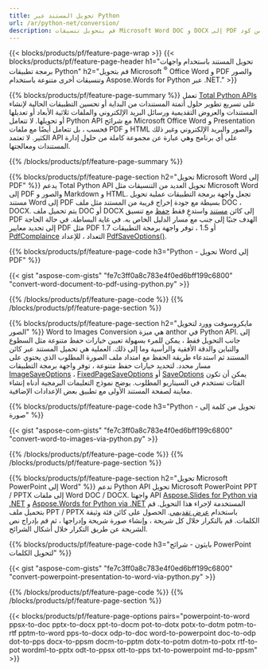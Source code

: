 ```yaml
---
title: تحويل المستند عبر Python 
url: /ar/python-net/conversion/
description: قم بتحويل تنسيقات Microsoft Word DOC و DOCX إلى PDF والصور والمزيد بالإضافة إلى شرائح العرض التقديمي ورسائل البريد الإلكتروني والصور ثلاثية الأبعاد فقط بضعة أسطر من كود Python.
---
```


{{< blocks/products/pf/feature-page-wrap >}}
{{< blocks/products/pf/feature-page-header h1="تحويل المستند باستخدام واجهات برمجة تطبيقات Python" h2="قم بتحويل Microsoft <sup>&reg;</sup> Office Word و PDF والصور وتنسيقات أخرى متنوعة باستخدام Aspose.Words for Python عبر .NET." >}}

{{% blocks/products/pf/feature-page-summary %}}
تعمل [Total Python APIs](https://products.aspose.com/total/python-net/) على تسريع تطوير حلول أتمتة المستندات من البداية أو تحسين التطبيقات الحالية لإنشاء المستندات والعروض التقديمية ورسائل البريد الإلكتروني والملفات ثلاثية الأبعاد أو تعديلها أو تحويلها. لا تتعامل Python API مع شرائح Microsoft Office Word و Presentation فحسب ، بل تتعامل أيضًا مع ملفات PDF و HTML والصور والبريد الإلكتروني وغير ذلك الكثير. لا تعتمد API على أي برنامج وهي عبارة عن مجموعة كاملة من حلول إدارة المستندات ومعالجتها.

{{% /blocks/products/pf/feature-page-summary  %}}

{{% blocks/products/pf/feature-page-section  h2="تحويل Microsoft Word إلى PDF" %}}
يدعم Total Python API تحويل العديد من التنسيقات مثل Microsoft Word إلى PDF والصور و Markdown و HTML. تجعل واجهة برمجة التطبيقات عملية تحويل مستند Word إلى PDF بسيطة مع جودة إخراج قريبة من المستند مثل ملف DOC ، DOCX. يتم تحميل ملف DOC أو DOCX إلى كائن [مستند](https://reference.aspose.com/words/python-net/aspose.words/document/) واستدعِ فقط [حفظ](https://reference.aspose.com/Words/python-net/aspose.words/document/save/) مع تنسيق PDF الهدف جنبًا إلى جنب مع مسار الدليل الخاص به. في غاية البساطة. في حالة الحاجة إلى تحديد معايير PDF مثل PDF 1.7 أو 1.5 ، توفر واجهة برمجة التطبيقات [PdfComplaince](https://reference.aspose.com/words/python-net/aspose.words.saving/pdfcompliance/) التعداد ، للإعداد [PdfSaveOptions()](https://reference.aspose.com/words/python-net/aspose.words.saving/pdfsaveoptions/). 

{{% blocks/products/pf/feature-page-code h3="Python - تحويل Word إلى PDF" %}}

{{< gist "aspose-com-gists" "fe7c3ff0a8c783e4f0ed6bff199c6800" "convert-word-document-to-pdf-using-python.py" >}}

{{% /blocks/products/pf/feature-page-code  %}}
{{% /blocks/products/pf/feature-page-section %}}

{{% blocks/products/pf/feature-page-section  h2="مايكروسوفت وورد لتحويل الصور" %}}
Word to Images Conversion هي ميزة anthor في Python API. إلى جانب التحويل فقط ، يمكن للمرء بسهولة تعيين خيارات حفظ متنوعة مثل السطوع والتباين والدقة الأفقية والرأسية وما إلى ذلك. العملية هي تحميل المستند عبر كائن المستند ثم استدعاء طريقة الحفظ مع امتداد ملف الصورة المطلوب الذي يحتوي على مسار محدد. لتحديد خيارات حفظ متنوعة ، توفر واجهة برمجة التطبيقات [ImageSaveOptions](https://reference.aspose.com/words/python-net/aspose.words.saving/imagesaveoptions/) ، [FixedPageSaveOptions](https://reference.aspose.com/words/python-net/aspose.words.saving/fixedpagesaveoptions/) أو [SaveOptions](https://reference.aspose.com/words/python-net/aspose.words.saving/saveoptions/) يمكن أن تكون الفئات تستخدم في السيناريو المطلوب. يوضح نموذج التعليمات البرمجية أدناه إنشاء معاينة لصفحة المستند الأولى مع تطبيق بعض الإعدادات الإضافية.

{{% blocks/products/pf/feature-page-code h3="Python - تحويل من كلمة إلى صورة" %}}

{{< gist "aspose-com-gists" "fe7c3ff0a8c783e4f0ed6bff199c6800" "convert-word-to-images-via-python.py" >}}

{{% /blocks/products/pf/feature-page-code  %}}
{{% /blocks/products/pf/feature-page-section %}}

{{% blocks/products/pf/feature-page-section  h2="تحويل Microsoft PowerPoint إلى Word" %}}
تدعم Python API تحويل Microsoft PowerPoint PPT / PPTX إلى ملفات Word DOC / DOCX. واجهتا API [Aspose.Slides for Python via .NET](https://products.aspose.com/slides/python-net/) و [Aspose.Words for Python via .NET](https://products.aspose.com/words/python-net/) المستخدمة لإجراء هذا التحويل. قم بتحميل ملف PPT / PPTX باستخدام [عرض تقديمي](https://reference.aspose.com/slides/python-net/aspose.slides/presentation/). الحصول على كائن فئة وثيقة الكلمات. قم بالتكرار خلال كل شريحة ، وإنشاء صورة شريحة وإدراجها ، ثم قم بإدراج نص الشريحة عن طريق التكرار خلال أشكال الشرائح.

{{% blocks/products/pf/feature-page-code h3="بايثون - شرائح PowerPoint لتحويل الكلمات" %}}

{{< gist "aspose-com-gists" "fe7c3ff0a8c783e4f0ed6bff199c6800" "convert-powerpoint-presentation-to-word-via-python.py" >}}


{{% /blocks/products/pf/feature-page-code  %}}
{{% /blocks/products/pf/feature-page-section %}}

{{< blocks/products/pf/feature-page-options pairs="powerpoint-to-word ppsx-to-doc pptx-to-docx ppt-to-docm pot-to-dotx potx-to-dotm potm-to-rtf pptm-to-word pps-to-docx odp-to-doc word-to-powerpoint doc-to-odp dot-to-pps docx-to-ppsm docm-to-pptm dotx-to-potm dotm-to-potx rtf-to-pot wordml-to-pptx odt-to-ppsx ott-to-pps txt-to-powerpoint md-to-ppsm" >}}
